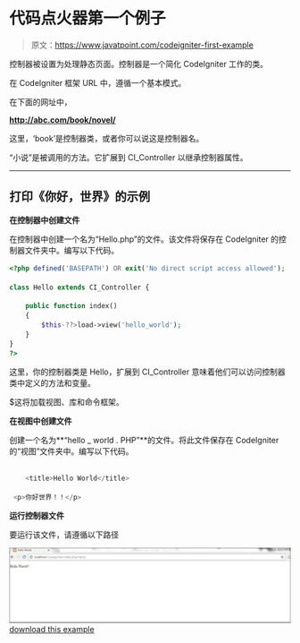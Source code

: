 # 代码点火器第一个例子

> 原文：<https://www.javatpoint.com/codeigniter-first-example>

控制器被设置为处理静态页面。控制器是一个简化 CodeIgniter 工作的类。

在 CodeIgniter 框架 URL 中，遵循一个基本模式。

在下面的网址中，

**http://abc.com/book/novel/**

这里，‘book’是控制器类，或者你可以说这是控制器名。

“小说”是被调用的方法。它扩展到 CI_Controller 以继承控制器属性。

* * *

## 打印《你好，世界》的示例

**在控制器中创建文件**

在控制器中创建一个名为“Hello.php”的文件。该文件将保存在 CodeIgniter 的控制器文件夹中。编写以下代码。

```php
<?php defined('BASEPATH') OR exit('No direct script access allowed');

class Hello extends CI_Controller {

	public function index()
	{
		$this-??>load->view('hello_world');
	}
}
?>

```

这里，你的控制器类是 Hello，扩展到 CI_Controller 意味着他们可以访问控制器类中定义的方法和变量。

$这将加载视图、库和命令框架。

**在视图中创建文件**

创建一个名为**“hello _ world . PHP”**的文件。将此文件保存在 CodeIgniter 的“视图”文件夹中。编写以下代码。

```php

	<title>Hello World</title>

 <p>你好世界！！</p>

```

**运行控制器文件**

要运行该文件，请遵循以下路径

![CodeIgniter First Example3](img/5d46e0b43cd86c0513d8bc4f227b91e7.png)[download this example](src/codeigniter/first_example.zip)